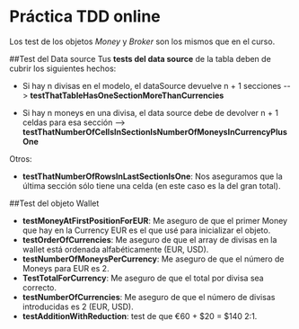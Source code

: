 # Práctica TDD online
Los test de los objetos *Money* y *Broker* son los mismos que en el curso. 

##Test del Data source
Tus **tests del data source** de la tabla deben de cubrir los siguientes hechos:

* Si hay n divisas en el modelo, el dataSource devuelve n + 1 secciones --> **testThatTableHasOneSectionMoreThanCurrencies**

* Si hay n moneys en una divisa, el data source debe de devolver n + 1 celdas para esa sección --> **testThatNumberOfCellsInSectionIsNumberOfMoneysInCurrencyPlusOne**

Otros:

* **testThatNumberOfRowsInLastSectionIsOne**: Nos aseguramos que la última sección sólo tiene una celda (en este caso es la del gran total).

##Test del objeto Wallet

* **testMoneyAtFirstPositionForEUR**: Me aseguro de que el primer Money que hay en la Currency EUR es el que usé para inicializar el objeto.
* **testOrderOfCurrencies**: Me aseguro de que el array de divisas en la wallet está ordenada alfabéticamente (EUR, USD).
* **testNumberOfMoneysPerCurrency**: Me aseguro de que el número de Moneys para EUR es 2. 
* **TestTotalForCurrency**: Me aseguro de que el total por divisa sea correcto.
* **testNumberOfCurrencies**: Me aseguro de que el número de divisas introducidas es 2 (EUR, USD).
* **testAdditionWithReduction**: test de que €60 + $20 = $140 2:1.
